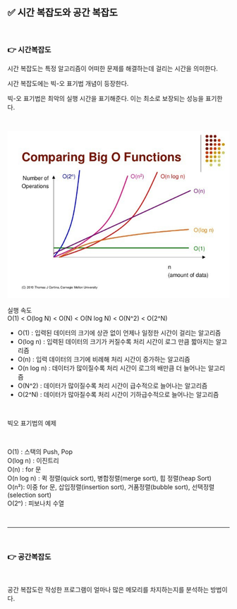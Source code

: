 ## ✅ 시간 복잡도와 공간 복잡도

<br>

### 👉 시간복잡도

시간 복잡도는 특정 알고리즘이 어떠한 문제를 해결하는데 걸리는 시간을 의미한다.

시간 복잡도에는 빅-오 표기법 개념이 등장한다.

빅-오 표기법은 최악의 실행 시간을 표기해준다. 이는 최소로 보장되는 성능을 표기한다.

<br>

![Alt text](./../img/big-o.png)

실행 속도  
O(1) < O(log N) < O(N) < O(N log N) < O(N^2) < O(2^N)

- O(1) : 입력된 데이터의 크기에 상관 없이 언제나 일정한 시간이 걸리는 알고리즘
- O(log n) : 입력된 데이터의 크기가 커질수록 처리 시간이 로그 만큼 짧아지는 알고리즘
- O(n) : 입력 데이터의 크기에 비례해 처리 시간이 증가하는 알고리즘
- O(n log n) : 데이터가 많이질수록 처리 시간이 로그의 배만큼 더 늘어나는 알고리즘
- O(N^2) : 데이터가 많이질수록 처리 시간이 급수적으로 늘어나는 알고리즘
- O(2^N) : 데이터가 많아질수록 처리 시간이 기하급수적으로 늘어나는 알고리즘

<br>

빅오 표기법의 예제

<br>

O(1) : 스택의 Push, Pop  
O(log n) : 이진트리  
O(n) : for 문  
O(n log n) : 퀵 정렬(quick sort), 병합정렬(merge sort), 힙 정렬(heap Sort)  
O(n²): 이중 for 문, 삽입정렬(insertion sort), 거품정렬(bubble sort), 선택정렬(selection sort)  
O(2ⁿ) : 피보나치 수열  


<br>

***

<br>

### 👉 공간복잡도

<br>

공간 복잡도란 작성한 프로그램이 얼마나 많은 메모리를 차지하는지를 분석하는 방법이다.

